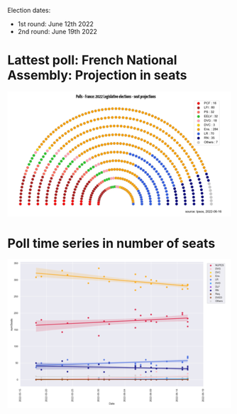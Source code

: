 Election dates:
* 1st round: June 12th 2022
* 2nd round: June 19th 2022

# Lattest poll: French National Assembly: Projection in seats

![National assembly projection](Figure_1.png "Polls - France: 2022 Legislative elections - seat projections")

# Poll time series in number of seats

![Time series seat projection](Figure_2.png "Poll Time series - France: 2022 Legislative elections - seat projections")